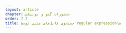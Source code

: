 ```yaml
---
layout: article
chapter: دستورات گنو و یونیکس
order: 7.7
title: جستجوی فایل‌های متنی توسط regular expressionها
---
```

